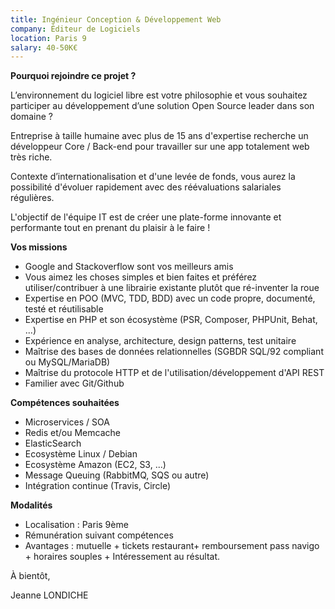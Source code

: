 ```yaml
---
title: Ingénieur Conception & Développement Web
company: Éditeur de Logiciels
location: Paris 9
salary: 40-50K€
---
```


<strong>Pourquoi rejoindre ce projet ?</strong>

L’environnement du logiciel libre est votre philosophie et vous souhaitez participer au développement d’une solution Open Source leader dans son domaine ?

Entreprise à taille humaine avec plus de 15 ans d'expertise recherche un développeur Core / Back-end pour travailler sur une app totalement web très riche.

Contexte d’internationalisation et d'une levée de fonds, vous aurez la possibilité d'évoluer rapidement avec des réévaluations salariales régulières.

L'objectif de l'équipe IT est de créer une plate-forme innovante et performante tout en prenant du plaisir à le faire !

<strong>Vos missions</strong>

- Google and Stackoverflow sont vos meilleurs amis
- Vous aimez les choses simples et bien faites et préférez utiliser/contribuer à une librairie existante plutôt que ré-inventer la roue
- Expertise en POO (MVC, TDD, BDD) avec un code propre, documenté, testé et réutilisable
- Expertise en PHP et son écosystème (PSR, Composer, PHPUnit, Behat, ...)
- Expérience en analyse, architecture, design patterns, test unitaire
- Maîtrise des bases de données relationnelles (SGBDR SQL/92 compliant ou MySQL/MariaDB)
- Maîtrise du protocole HTTP et de l'utilisation/développement d'API REST
- Familier avec Git/Github

<strong>Compétences souhaitées</strong>

- Microservices / SOA
- Redis et/ou Memcache
- ElasticSearch
- Ecosystème Linux / Debian
- Ecosystème Amazon (EC2, S3, ...)
- Message Queuing (RabbitMQ, SQS ou autre)
- Intégration continue (Travis, Circle)

<strong>Modalités</strong>

- Localisation : Paris 9ème
- Rémunération suivant compétences
- Avantages : mutuelle + tickets restaurant+ remboursement pass navigo + horaires souples + Intéressement au résultat.


À bientôt,

Jeanne LONDICHE